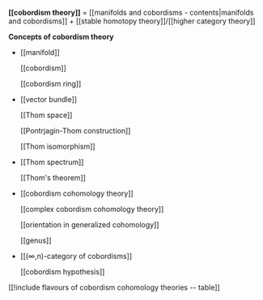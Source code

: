 
**[[cobordism theory]]** = [[manifolds and cobordisms - contents|manifolds and cobordisms]] + [[stable homotopy theory]]/[[higher category theory]]

**Concepts of cobordism theory**

* [[manifold]]

  [[cobordism]]

  [[cobordism ring]]

* [[vector bundle]]

  [[Thom space]]

  [[Pontrjagin-Thom construction]]

  [[Thom isomorphism]]

* [[Thom spectrum]]

  [[Thom's theorem]]

* [[cobordism cohomology theory]]

  [[complex cobordism cohomology theory]]

  [[orientation in generalized cohomology]]

  [[genus]]

* [[(∞,n)-category of cobordisms]]

  [[cobordism hypothesis]]

[[!include flavours of cobordism cohomology theories -- table]]

